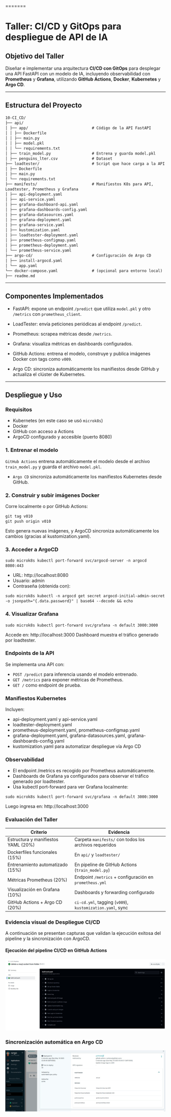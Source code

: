 =======
# Taller: CI/CD y GitOps para despliegue de API de IA

## Objetivo del Taller

Diseñar e implementar una arquitectura **CI/CD con GitOps** para desplegar una API FastAPI con un modelo de IA, incluyendo observabilidad con **Prometheus** y **Grafana**, utilizando **GitHub Actions**, **Docker**, **Kubernetes** y **Argo CD**.

---
## Estructura del Proyecto

```
10-CI_CD/
├── api/
│ ├── app/                            # Código de la API FastAPI
│ │ ├── Dockerfile
│ │ ├── main.py
│ │ ├── model.pkl
│ │ └── requirements.txt
│ ├── train_model.py                  # Entrena y guarda model.pkl
│ ├── penguins_lter.csv               # Dataset
├── loadtester/                       # Script que hace carga a la API
│ ├── Dockerfile
│ ├── main.py
│ └── requirements.txt
├── manifests/                        # Manifiestos K8s para API, Loadtester, Prometheus y Grafana
│ ├── api-deployment.yaml
│ ├── api-service.yaml
│ ├── grafana-dashboard-api.yaml
│ ├── grafana-dashboards-config.yaml
│ ├── grafana-datasources.yaml 
│ ├── grafana-deployment.yaml 
│ ├── grafana-service.yaml 
│ ├── kustomization.yaml
│ ├── loadtester-deployment.yaml
│ ├── prometheus-configmap.yaml
│ ├── prometheus-deployment.yaml
│ └── prometheus-service.yaml 
├── argo-cd/                          # Configuración de Argo CD
│ ├── install-argocd.yaml
│ └── app.yaml
└── docker-compose.yaml               # (opcional para entorno local)
├── readme.md
```
---
## Componentes Implementados

* FastAPI: expone un endpoint `/predict` que utiliza `model.pkl` y otro `/metrics` con `prometheus_client`.

* LoadTester: envía peticiones periódicas al endpoint `/predict`.

* Prometheus: scrapea métricas desde `/metrics`.

* Grafana: visualiza métricas en dashboards configurados.

* GitHub Actions: entrena el modelo, construye y publica imágenes Docker con tags como `v009`.

* Argo CD: sincroniza automáticamente los manifiestos desde GitHub y actualiza el clúster de Kubernetes.
---

## Despliegue y Uso

### Requisitos

- Kubernetes (en este caso se usó `microk8s`)
- Docker
- GitHub con acceso a Actions
- ArgoCD configurado y accesible (puerto 8080)

### 1. Entrenar el modelo

`GitHub Actions` entrena automáticamente el modelo desde el archivo `train_model.py` y guarda el archivo `model.pkl`.
- `Argo CD` sincroniza automáticamente los manifiestos Kubernetes desde GitHub.

### 2. Construir y subir imágenes Docker

Corre localmente o por GitHub Actions:

```
git tag v010
git push origin v010
```
Esto genera nuevas imágenes, y ArgoCD sincroniza automáticamente los cambios (gracias al kustomization.yaml).

### 3. Acceder a ArgoCD

```
sudo microk8s kubectl port-forward svc/argocd-server -n argocd 8080:443
```

- URL: http://localhost:8080
- Usuario: admin
- Contraseña (obtenida con):

```
sudo microk8s kubectl -n argocd get secret argocd-initial-admin-secret -o jsonpath="{.data.password}" | base64 --decode && echo
```

### 4. Visualizar Grafana

```
sudo microk8s kubectl port-forward svc/grafana -n default 3000:3000
```
Accede en: http://localhost:3000
Dashboard muestra el tráfico generado por loadtester.

### Endpoints de la API

Se implementa una API con:

- `POST /predict` para inferencia usando el modelo entrenado.
- `GET /metrics` para exponer métricas de Prometheus.
- `GET /` como endpoint de prueba.


### Manifiestos Kubernetes

Incluyen:
- api-deployment.yaml y api-service.yaml
- loadtester-deployment.yaml
- prometheus-deployment.yaml, prometheus-configmap.yaml
- grafana-deployment.yaml, grafana-datasources.yaml, grafana-dashboards-config.yaml
- kustomization.yaml para automatizar despliegue vía Argo CD

### Observabilidad

- El endpoint /metrics es recogido por Prometheus automáticamente.
- Dashboards de Grafana ya configurados para observar el tráfico generado por loadtester.
- Usa kubectl port-forward para ver Grafana localmente:

```
sudo microk8s kubectl port-forward svc/grafana -n default 3000:3000
```
Luego ingresa en: http://localhost:3000

### Evaluación del Taller

| Criterio                            | Evidencia                                                 |
| ----------------------------------- | --------------------------------------------------------- |
| Estructura y manifiestos YAML (20%) | Carpeta `manifests/` con todos los archivos requeridos    |
| Dockerfiles funcionales (15%)       | En `api/` y `loadtester/`                                 |
| Entrenamiento automatizado (15%)    | En pipeline de GitHub Actions (`train_model.py`)          |
| Métricas Prometheus (20%)           | Endpoint `/metrics` + configuración en `prometheus.yml`   |
| Visualización en Grafana (10%)      | Dashboards y forwarding configurado                       |
| GitHub Actions + Argo CD (20%)      | `ci-cd.yml`, tagging (`v009`), `kustomization.yaml`, sync |

### Evidencia visual de Despliegue CI/CD

A continuación se presentan capturas que validan la ejecución exitosa del pipeline y la sincronización con ArgoCD.

#### Ejecución del pipeline CI/CD en GitHub Actions
![Pipeline GitHub Actions](./imagenes/pipeline_success.jpeg)

### Sincronización automática en Argo CD

![Sincronización Argo CD](./imagenes/argocd_sync.jpeg)